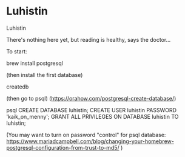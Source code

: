 # Luhistin
Luhistin

There's nothing here yet, but reading is healthy, says the doctor...


To start:

brew install postgresql

(then install the first database)

createdb

(then go to psql)
(https://orahow.com/postgresql-create-database/)

psql
CREATE DATABASE luhistin;
CREATE USER luhistin PASSWORD 'kaik_on_menny';
GRANT ALL PRIVILEGES ON DATABASE luhistin TO luhistin;

(You may want to turn on password "control" for psql database:
https://www.mariadcampbell.com/blog/changing-your-homebrew-postgresql-configuration-from-trust-to-md5/
)